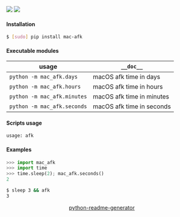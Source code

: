 <!--
https://pypi.org/project/readme-generator/
https://pypi.org/project/python-readme-generator/
-->

[![](https://img.shields.io/badge/OS-MacOS-blue.svg?longCache=True)]()
[![](https://img.shields.io/pypi/pyversions/mac-afk.svg?longCache=True)](https://pypi.org/project/mac-afk/)

#### Installation
```bash
$ [sudo] pip install mac-afk
```

#### Executable modules
usage|`__doc__`
-|-
`python -m mac_afk.days` |macOS afk time in days
`python -m mac_afk.hours` |macOS afk time in hours
`python -m mac_afk.minutes` |macOS afk time in minutes
`python -m mac_afk.seconds` |macOS afk time in seconds

#### Scripts usage
```bash
usage: afk
```

#### Examples
```python
>>> import mac_afk
>>> import time
>>> time.sleep(2); mac_afk.seconds()
2
```

```bash
$ sleep 3 && afk
3
```

<p align="center">
    <a href="https://pypi.org/project/python-readme-generator/">python-readme-generator</a>
</p>